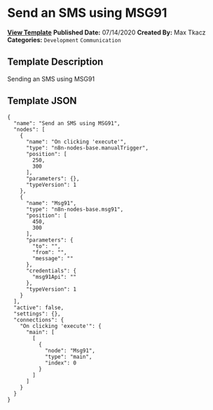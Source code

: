 # Send an SMS using MSG91

**[View Template](https://n8n.io/workflows/511-/)**  **Published Date:** 07/14/2020  **Created By:** Max Tkacz  **Categories:** `Development` `Communication`  

## Template Description

 Sending an SMS using MSG91

## Template JSON

```
{
  "name": "Send an SMS using MSG91",
  "nodes": [
    {
      "name": "On clicking 'execute'",
      "type": "n8n-nodes-base.manualTrigger",
      "position": [
        250,
        300
      ],
      "parameters": {},
      "typeVersion": 1
    },
    {
      "name": "Msg91",
      "type": "n8n-nodes-base.msg91",
      "position": [
        450,
        300
      ],
      "parameters": {
        "to": "",
        "from": "",
        "message": ""
      },
      "credentials": {
        "msg91Api": ""
      },
      "typeVersion": 1
    }
  ],
  "active": false,
  "settings": {},
  "connections": {
    "On clicking 'execute'": {
      "main": [
        [
          {
            "node": "Msg91",
            "type": "main",
            "index": 0
          }
        ]
      ]
    }
  }
}
```

